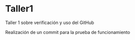 # Taller1
Taller 1 sobre verificación y uso del GitHub

Realización de un commit para la prueba de funcionamiento 
